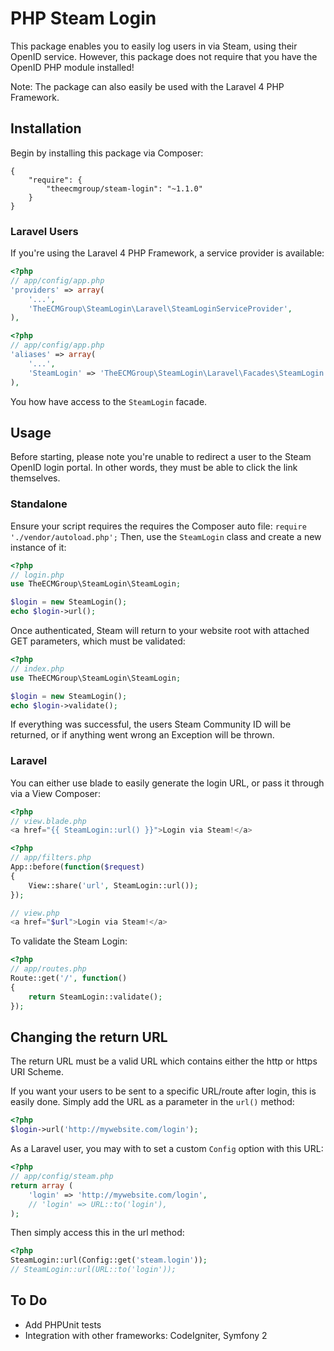 # PHP Steam Login

This package enables you to easily log users in via Steam, using their OpenID service. However, this package does not require that you have the OpenID PHP module installed!

Note: The package can also easily be used with the Laravel 4 PHP Framework.

## Installation

Begin by installing this package via Composer:

```
{
    "require": {
		"theecmgroup/steam-login": "~1.1.0"
	}
}
```

### Laravel Users

If you're using the Laravel 4 PHP Framework, a service provider is available:

```php
<?php
// app/config/app.php
'providers' => array(
	'...',
	'TheECMGroup\SteamLogin\Laravel\SteamLoginServiceProvider',
),
```

```php
<?php
// app/config/app.php
'aliases' => array(
	'...',
	'SteamLogin' => 'TheECMGroup\SteamLogin\Laravel\Facades\SteamLogin',
),
```
You how have access to the `SteamLogin` facade.

## Usage

Before starting, please note you're unable to redirect a user to the Steam OpenID login portal. In other words, they must be able to click the link themselves.

### Standalone

Ensure your script requires the requires the Composer auto file: `require './vendor/autoload.php';`
Then, use the `SteamLogin` class and create a new instance of it:

```php
<?php
// login.php
use TheECMGroup\SteamLogin\SteamLogin;

$login = new SteamLogin();
echo $login->url();
```

Once authenticated, Steam will return to your website root with attached GET parameters, which must be validated:

```php
<?php
// index.php
use TheECMGroup\SteamLogin\SteamLogin;

$login = new SteamLogin();
echo $login->validate();
```

If everything was successful, the users Steam Community ID will be returned, or if anything went wrong an Exception will be thrown.

### Laravel

You can either use blade to easily generate the login URL, or pass it through via a View Composer:

```php
<?php
// view.blade.php
<a href="{{ SteamLogin::url() }}">Login via Steam!</a>
```

```php
<?php
// app/filters.php 
App::before(function($request)
{
	View::share('url', SteamLogin::url());
});

// view.php
<a href="$url">Login via Steam!</a>
```

To validate the Steam Login:

```php
<?php
// app/routes.php
Route::get('/', function()
{
	return SteamLogin::validate();
});
```

## Changing the return URL

The return URL must be a valid URL which contains either the http or https URI Scheme.

If you want your users to be sent to a specific URL/route after login, this is easily done. Simply add the URL as a parameter in the `url()` method:

```php
<?php
$login->url('http://mywebsite.com/login');
```

As a Laravel user, you may with to set a custom `Config` option with this URL:

```php
<?php
// app/config/steam.php
return array (
	'login' => 'http://mywebsite.com/login',
	// 'login' => URL::to('login'),
);
```

Then simply access this in the url method:

```php
<?php
SteamLogin::url(Config::get('steam.login'));
// SteamLogin::url(URL::to('login'));
```

## To Do

* Add PHPUnit tests
* Integration with other frameworks: CodeIgniter, Symfony 2
